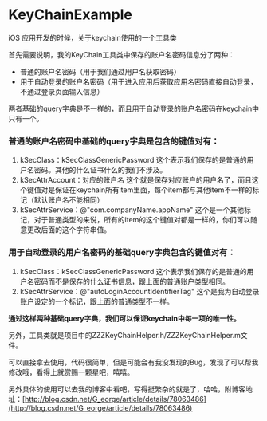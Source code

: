# KeyChainExample
iOS 应用开发的时候，关于keychain使用的一个工具类


首先需要说明，我的KeyChain工具类中保存的账户名密码信息分了两种：
- 普通的账户名密码（用于我们通过用户名获取密码）
- 用于自动登录的账户名密码（用于进入应用后获取应用名密码直接自动登录，不通过登录页面输入信息）

两者基础的query字典是不一样的，而且用于自动登录的账户名密码在keychain中只有一个。

### 普通的账户名密码中基础的query字典是包含的键值对有：
1. kSecClass：kSecClassGenericPassword
这个表示我们保存的是普通的用户名密码。其他的什么证书什么的我们不涉及。
2. kSecAttrAccount：对应的账户名
这个就是保存对应账户的用户名了，而且这个键值对是保证在keychain所有item里面，每个item都与其他item不一样的标记（默认账户名不能相同）
3. kSecAttrService：@"com.companyName.appName"
这个是一个其他标记，对于普通类型的来说，所有的item的这个键值对都是一样的，你们可以随意更改后面的这个字符串值。

### 用于自动登录的用户名密码的基础query字典包含的键值对有：
1.  kSecClass：kSecClassGenericPassword
这个表示我们保存的是普通的用户名密码而不是保存的什么证书信息，跟上面的普通账户类型相同。
2. kSecAttrService：@"autoLoginAccountIdentifierTag"
这个是我为自动登录账户设定的一个标记，跟上面的普通类型不一样。

**通过这样两种基础query字典，我们可以保证keychain中每一项的唯一性。**

另外，工具类就是项目中的ZZZKeyChainHelper.h/ZZZKeyChainHelper.m文件。

可以直接拿去使用，代码很简单，但是可能会有我没发现的Bug，发现了可以帮我修改哦，看得上就赏赐一颗星吧，嘻嘻。

另外具体的使用可以去我的博客中看吧，写得挺繁杂的就是了，哈哈，附博客地址：[http://blog.csdn.net/G_eorge/article/details/78063486](http://blog.csdn.net/G_eorge/article/details/78063486)